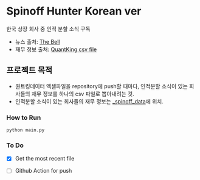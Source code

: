# Spinoff Hunter Korean ver

한국 상장 회사 중 인적 분할 소식 구독
* 뉴스 출처: [The Bell](http://www.thebell.co.kr/free/content/Search.asp?keyword=%EC%9D%B8%EC%A0%81%EB%B6%84%ED%95%A0)
* 재무 정보 출처: [QuantKing csv file](http://www.quantking.co.kr/page/charge.php?boardid=JS_board_charge&mode=list)

## 프로젝트 목적
* 퀀트킹데이터 엑셀파일을 repository에 push할 때마다, 인적분할 소식이 있는 회사들의 재무 정보를 하나의 csv 파일로 뽑아내려는 것.
* 인적분할 소식이 있는 회사들의 재무 정보는 [_spinoff_data](./_spinoff_data)에 위치.

### How to Run
```shell
python main.py
```



### To Do

- [x]  Get the most recent file
- [ ] Github Action for push



